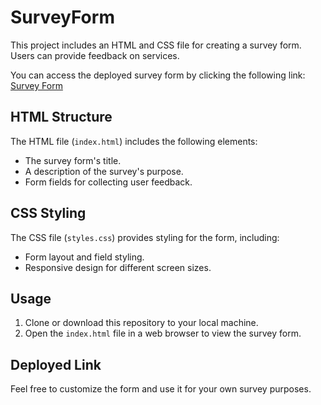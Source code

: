# SurveyForm

This project includes an HTML and CSS file for creating a survey form. Users can provide feedback on services.

You can access the deployed survey form by clicking the following link: [Survey Form](https://crossorigin.me/https://freecodecamp.com)

## HTML Structure

The HTML file (`index.html`) includes the following elements:
- The survey form's title.
- A description of the survey's purpose.
- Form fields for collecting user feedback.

## CSS Styling

The CSS file (`styles.css`) provides styling for the form, including:
- Form layout and field styling.
- Responsive design for different screen sizes.

## Usage

1. Clone or download this repository to your local machine.
2. Open the `index.html` file in a web browser to view the survey form.

## Deployed Link


Feel free to customize the form and use it for your own survey purposes.
